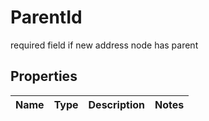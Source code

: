

# ParentId

required field if new address node has parent

## Properties

| Name | Type | Description | Notes |
|------------ | ------------- | ------------- | -------------|



